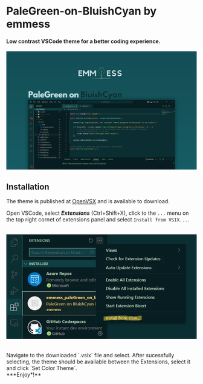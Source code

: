 # PaleGreen-on-BluishCyan by emmess

#### Low contrast VSCode theme for a better coding experience.

<p align="center">
  <a href="https://raw.githubusercontent.com/mihocsaszilard/emmess-palegreen-on-bluishcyan/master/assets/banner2.webp?token=GHSAT0AAAAAACO2IFFM46ZKQ4WWUKRPONDGZO7SJMQ" target="_BLANK">
    <img alt="Screenshot" src="https://raw.githubusercontent.com/mihocsaszilard/emmess-palegreen-on-bluishcyan/master/assets/banner2.webp?token=GHSAT0AAAAAACO2IFFM46ZKQ4WWUKRPONDGZO7SJMQ">
  </a>
</p>

## Installation 
The theme is published at [OpenVSX](https://open-vsx.org/extension/emmess/emmess-palegreen-on-bluishcyan) and is available to download.

Open VSCode, select ***Extensions*** (Ctrl+Shift+X), click to the `...` menu on the top right cornet of extensions panel and select `Install from VSIX...`. <br><br>

<p align="center">
  <a href="https://raw.githubusercontent.com/mihocsaszilard/emmess-palegreen-on-bluishcyan/master/assets/install.webp?token=GHSAT0AAAAAACO2IFFNRIFPUK7T743EKNFSZO7SFNQ" target="_BLANK">
    <img alt="Screenshot" src="https://raw.githubusercontent.com/mihocsaszilard/emmess-palegreen-on-bluishcyan/master/assets/install.webp?token=GHSAT0AAAAAACO2IFFNRIFPUK7T743EKNFSZO7SFNQ">
  </a>
</p>

<br>
Navigate to the downloaded `.vsix` file and select. After sucessfully selecting, the theme should be available between the Extensions, select it and click `Set Color Theme`. <br>
***Enjoy*!** 